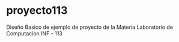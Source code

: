# proyecto113
Diseño Basico de ejemplo de proyecto de la Materia Laboratorio de Computacion INF - 113
